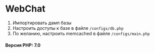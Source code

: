 # WebChat

1. Импортировать дамп базы
2. Настроить доступы к базе в файле `/configs/db.php`
3. По желанию, настроить memcached в файле `/configs/main.php`

#### Версия PHP: 7.0
